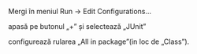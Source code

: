 Mergi în meniul Run → Edit Configurations…

apasă pe butonul „+” și selectează „JUnit”

configurează rularea „All in package”(in loc de „Class”).
